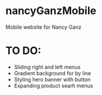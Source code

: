 # nancyGanzMobile
Mobile website for Nancy Ganz
# TO DO:
  - Sliding right and left menus
  - Gradient background for by line
  - Styling hero banner with button
  - Expanding product searh menus
